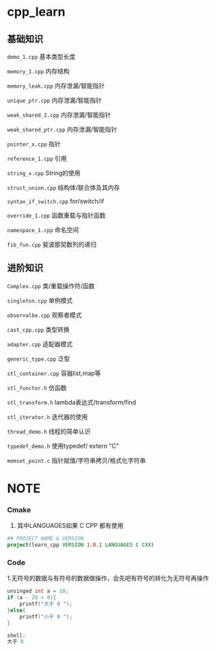 # cpp_learn

## 基础知识

`demo_1.cpp` 基本类型长度

`memory_1.cpp` 内存结构

`memory_leak.cpp` 内存泄漏/智能指针

`unique_ptr.cpp` 内存泄漏/智能指针

`weak_shared_2.cpp` 内存泄漏/智能指针

`weak_shared_ptr.cpp` 内存泄漏/智能指针

`pointer_x.cpp`  指针

`reference_1.cpp`  引用

`string_x.cpp`  String的使用

`struct_union.cpp` 结构体/联合体及其内存

`syntax_if_switch.cpp`  for/switch/if

`override_1.cpp` 函数重载与指针函数

`namespace_1.cpp`  命名空间

`fib_fun.cpp`  斐波那契数列的递归

## 进阶知识

`Complex.cpp` 类/重载操作符/函数

`singleton.cpp` 单例模式

`observalbe.cpp` 观察者模式

`cast_cpp.cpp` 类型转换

`adapter.cpp`  适配器模式

`generic_type.cpp`  泛型

`stl_container.cpp`  容器list,map等

`stl_functor.h`   仿函数

`stl_transform.h`  lambda表达式/transform/find

`stl_iterator.h`  迭代器的使用

`thread_demo.h` 线程的简单认识

`typedef_demo.h` 使用typedef/ extern "C" 

`memset_point.c` 指针赋值/字符串拷贝/格式化字符串






# NOTE

### Cmake

1. 其中LANGUAGES如果 C CPP 都有使用
```cmake
## PROJECT NAME & VERSION
project(learn_cpp VERSION 1.0.1 LANGUAGES C CXX)
```

### Code

1.无符号的数据与有符号的数据做操作，会先吧有符号的转化为无符号再操作
```c
unsinged int a = 10;
if (a - 20 > 0){
    printf("大于 0 ");
}else{
    printf("小于 0 ");
}

shell:
大于 0
```